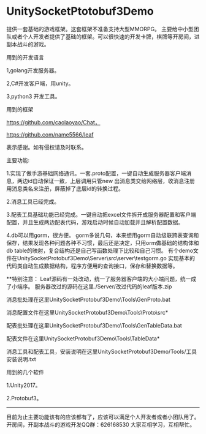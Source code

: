
# UnitySocketPtotobuf3Demo
提供一套基础的游戏框架。这套框架不准备支持大型MMORPG。
主要给中小型团队或者个人开发者提供了基础的框架。可以很快速的开发卡牌，棋牌等开房间，进副本战斗的游戏。

用到的开发语言

1,golang开发服务器。

2,C#开发客户端，用unity。

3,python3 开发工具。

用到的框架

https://github.com/caolaoyao/Chat，

https://github.com/name5566/leaf

表示感谢。如有侵权请及时联系。

主要功能:

1.实现了做手游基础网络通讯。一套.proto配置，一键自动生成服务器客户端消息，两边id自动保证一致，上层调用只管new 出消息类交给网络层，收消息注册用消息类名来注册，屏蔽掉了底层id的转换过程。

2.消息工具已经完成。

3.配表工具基础功能已经完成。一键自动把excel文件拆开成服务器配置和客户端配置，并且生成两边配表代码，游戏启动时候自动加载并且解析配置数据。

4.db可以用gorm，很方便。
gorm多说几句，本来想用gorm自动级联跨表查询和保存，结果发现各种问题各种不习惯，最后还是决定，只用orm做基础的结构体和db table的映射，复合结构还是自己写函数处理下比较和自己习惯。
有个demo文件在UnitySocketProtobuf3Demo\Server\src\server\testgorm.go 实现基本的代码类自动生成数据结构，程序方便用的查询接口，保存和替换数据等。

**特别注意：
Leaf源码有一处改动，统一了服务器客户端的大小端问题，统一成了小端序。
服务器改过的源码在这里./Server/改过代码的leaf版本.zip

消息批处理在这里UnitySocketProtobuf3Demo\Tools\GenProto.bat

消息配置文件在这里UnitySocketProtobuf3Demo\Tools\Proto\src\*

配表批处理在这里UnitySocketProtobuf3Demo\Tools\GenTableData.bat

配表文件在这里UnitySocketProtobuf3Demo\Tools\TableData\*

消息工具和配表工具，安装说明在这里UnitySocketProtobuf3Demo/Tools/工具安装说明.txt

用到的几个软件

1.Unity2017。

2.Protobuf3。

------------------------------------------
目前为止主要功能该有的应该都有了，应该可以满足个人开发者或者小团队用了。
开房间，开副本战斗的游戏开发QQ群：626168530
大家互相学习，互相帮忙。

